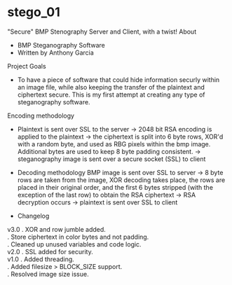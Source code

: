 # stego_01
"Secure" BMP Stenography Server and Client, with a twist!
About
- BMP Steganography Software
- Written by Anthony Garcia
 
Project Goals

- To have a piece of software that could hide information
securly within an image file, while also keeping the transfer of the
plaintext and ciphertext secure. This is my first attempt at creating any type
of steganography software.

Encoding methodology
- Plaintext is sent over SSL to the server -> 2048 bit RSA encoding is applied
  to the plaintext -> the ciphertext is split into 6 byte rows,
  XOR'd with a random byte, and used as RBG pixels within the bmp image.
Additional bytes are used to keep 8 byte padding consistent. -> steganography
image is sent over a secure socket (SSL) to client

- Decoding methodology
BMP image is sent over SSL to server -> 8 byte rows are taken from the
  image, XOR decoding takes place, the rows are placed in their original
order, and the first 6 bytes stripped (with the exception of the last row)
to obtain the RSA ciphertext -> RSA decryption occurs -> plaintext is sent
over SSL to client

- Changelog

v3.0
. XOR and row jumble added.<br />
. Store ciphertext in color bytes and not padding.<br />
. Cleaned up unused variables and code logic. <br />
v2.0
. SSL added for security.<br />
v1.0
. Added threading.<br />
. Added filesize > BLOCK_SIZE support.<br />
. Resolved image size issue.<br />
